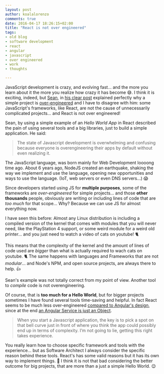 ```yaml
---
layout: post
author: koalalorenzo
comments: true
date: 2016-04-17 18:26:15+02:00
title: "React is not over engineered"
tags:
- old blog
- software development
- react
- angular
- javascript
- over engineered
- work
- thoughts

---
```

JavaScript development is crazy, and evolving fast... and the more you learn about it
the more you realize how crazy it has become 😅. I think it is exciting, indeed, but
[Sean](https://twitter.com/sfioritto), in [his clear post](http://www.planningforaliens.com/blog/2016/04/11/why-js-development-is-crazy/)
explained perfectly why a simple project is [over-engineered](https://en.wikipedia.org/wiki/Overengineering)
and I have to disagree with him: some JavaScript's frameworks, like React, are
not the cause of unnecessarily complicated projects... and React is not over
engineered!

Sean, by using a simple example of an _Hello World App_ in React described the
pain of using several tools and a big libraries, just to build a simple
application. He said:

> The state of Javascript development is overwhelming and confusing because
everyone is overengineering their apps by default without even realizing it.

The JavaScript language, was born mainly for Web Development loooong time ago.
About 6 years ago, NodeJS created an earthquake, shaking the way we implement
and use the language, opening new opportunities and ways to use the language.
(IoT, web servers or even DNS servers...) 😱

Since developers started using JS for **multiple purposes**, some of the frameworks
are _over-engineered_ for simple projects... and those **other thousands**
people, obviously are writing or including lines of code that are _too much_
for that scope... Why? Because we can use JS for almost everything now.

I have seen this before: Almost any Linux distribution is including a compiled
version of the kernel that comes with modules that you will never need, like the
PlayStation 4 support, or some weird module for a weird old printer... and you
just need to watch a video of cats on youtube! 🐈

This means that the complexity of the kernel and the amount of lines of code
used are _bigger_ than what is actually required to wach cats on youtube. 🐈 The
same happens with languages and Frameworks that are not _modular_... and Node's
NPM, and open source projects, are always there to help. 👍

Sean's example was not totally correct from my point of view. Another tool to
_compile_ code is not overengineering.

Of course, that is **too much for a Hello World**, but for bigger projects
sometimes I have found several tools time-saving and helpful. In fact React
seems to be much less over-engineered [compared to Angular's design](http://eldar.djafarov.com/2014/04/angular-is-evil-overengineering/), since
at the end [an Angular Service is just an Object](http://www.peteheard.com/angularjs/angular-services-are-just-javascript-objects/).

>When you start a Javascript application, the key is to pick a spot on that bell curve just in front of where you think the app could possibly end up in terms of complexity.
I’m not going to lie, getting this right takes experience.

You really learn how to choose specific framework and tools with the experience... but
as Software Architect I always consider the specific reason behind these tools.
React's has some valid reasons but it has its own way to implement things. 💁
I think it is not that bad considering the better outcome for big projects,
that are more than a just a simple Hello World. 😉

